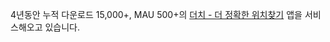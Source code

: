 4년동안 누적 다운로드 15,000+, MAU 500+의 [더치 - 더 정확한 위치찾기](https://github.com/jkey20/Kotlin-Dutch) 앱을 서비스해오고 있습니다.

